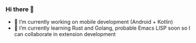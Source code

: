 ### Hi there 👋

<!--
**dennismayr/dennismayr** is a ✨ _special_ ✨ repository because its `README.md` (this file) appears on your GitHub profile.

Here are some ideas to get you started:
-->
- 🔭 I’m currently working on mobile development (Android + Kotlin)
- 🌱 I’m currently learning Rust and Golang, probable Emacs LISP soon so I can collaborate in extension development
<!--
- 👯 I’m looking to collaborate on ...
- 🤔 I’m looking for help with ...
- 💬 Ask me about ...
- 📫 How to reach me: ...
-->
<!--
- 😄 Pronouns: ...
- ⚡ Fun fact: ...
-->
